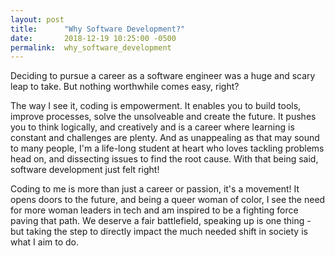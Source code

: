 ```yaml
---
layout: post
title:      "Why Software Development?"
date:       2018-12-19 10:25:00 -0500
permalink:  why_software_development
---
```


Deciding to pursue a career as a software engineer was a huge and scary leap to take. But nothing worthwhile comes easy, right? 

The way I see it, coding is empowerment. It enables you to build tools, improve processes, solve the unsolveable and create the future. It pushes you to think logically, and creatively and is a career where learning is constant and challenges are plenty. And as unappealing as that may sound to many people, I'm a life-long student at heart who loves tackling problems head on, and dissecting issues to find the root cause. With that being said, software development just felt right! 

Coding to me is more than just a career or passion, it's a movement! It opens doors to the future, and being a queer woman of color, I see the need for more woman leaders in tech and am inspired to be a fighting force paving that path. We deserve a fair battlefield, speaking up is one thing - but taking the step to directly impact the much needed shift in society is what I aim to do. 
